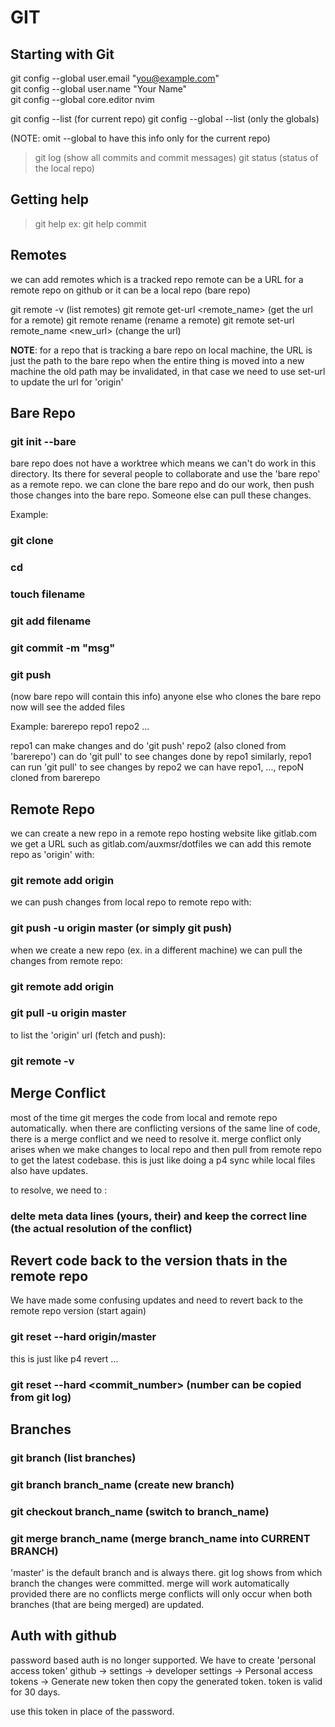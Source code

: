 # GIT

## Starting with Git
git config --global user.email "you@example.com"<br />
git config --global user.name "Your Name"<br />
git config --global core.editor nvim<br />

git config --list          (for current repo)
git config --global --list (only the globals)

(NOTE: omit --global to have this info only for the current repo)

> git log     (show all commits and commit messages)
> git status  (status of the local repo)

## Getting help
> git help <command>
ex: git help commit

## Remotes
we can add remotes which is a tracked repo
remote can be a URL for a remote repo on github or it can be a local repo (bare repo)

git remote -v (list remotes)
git remote get-url <remote_name> (get the url for a remote)
git remote rename <old> <new> (rename a remote)
git remote set-url remote_name <new_url> (change the url)

**NOTE**: for a repo that is tracking a bare repo on local machine, the URL is just the path to the bare repo
when the entire thing is moved into a new machine the old path may be invalidated, in that case we need to 
use set-url to update the url for 'origin'

## Bare Repo
### git init --bare <reponame>
bare repo does not have a worktree which means we can't do work in this directory.
Its there for several people to collaborate and use the 'bare repo' as a remote repo.
we can clone the bare repo and do our work, then push those changes into the bare repo.
Someone else can pull these changes.

Example: 
### git clone <barerepo> <nonbarerepo>
### cd <nonbarerepo>
### touch filename
### git add filename
### git commit -m "msg"
### git push
(now bare repo will contain this info)
anyone else who clones the bare repo now will see the added files

Example:
barerepo
repo1
repo2
...

repo1 can make changes and do 'git push' 
repo2 (also cloned from 'barerepo') can do 'git pull' to see changes done by repo1
similarly, repo1 can run 'git pull' to see changes by repo2
we can have repo1, ..., repoN cloned from barerepo

## Remote Repo
we can create a new repo in a remote repo hosting website like gitlab.com
we get a URL such as gitlab.com/auxmsr/dotfiles
we can add this remote repo as 'origin' with:
### git remote add origin <URL>
we can push changes from local repo to remote repo with:
### git push -u origin master (or simply git push)

when we create a new repo (ex. in a different machine) we can pull the changes from remote repo:
### git remote add origin <URL>
### git pull -u origin master

to list the 'origin' url (fetch and push):
### git remote -v

## Merge Conflict
most of the time git merges the code from local and remote repo automatically.
when there are conflicting versions of the same line of code, there is a merge conflict and we need to resolve it.
merge conflict only arises when we make changes to local repo and then pull from remote repo to get the latest codebase.
this is just like doing a p4 sync while local files also have updates.

to resolve, we need to :
### delte meta data lines (yours, their) and keep the correct line (the actual resolution of the conflict)

## Revert code back to the version thats in the remote repo
We have made some confusing updates and need to revert back to the remote repo version (start again)
### git reset --hard origin/master
this is just like p4 revert ...

### git reset --hard <commit_number> (number can be copied from git log)

## Branches
### git branch                (list branches)
### git branch branch_name    (create new branch)
### git checkout branch_name  (switch to branch_name)
### git merge branch_name     (merge branch_name into CURRENT BRANCH)

'master' is the default branch and is always there.
git log shows from which branch the changes were committed.
merge will work automatically provided there are no conflicts
merge conflicts will only occur when both branches (that are being merged) are updated.

## Auth with github
password based auth is no longer supported.
We have to create 'personal access token'
github -> settings -> developer settings -> Personal access tokens -> Generate new token
then copy the generated token.
token is valid for 30 days.

use this token in place of the password.
